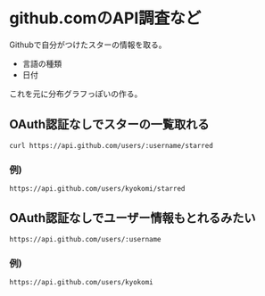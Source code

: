 # github.comのAPI調査など

Githubで自分がつけたスターの情報を取る。

- 言語の種類
- 日付

これを元に分布グラフっぽいの作る。

## OAuth認証なしでスターの一覧取れる

`curl https://api.github.com/users/:username/starred`

### 例)

`https://api.github.com/users/kyokomi/starred`

## OAuth認証なしでユーザー情報もとれるみたい

`https://api.github.com/users/:username`


### 例)

`https://api.github.com/users/kyokomi`



